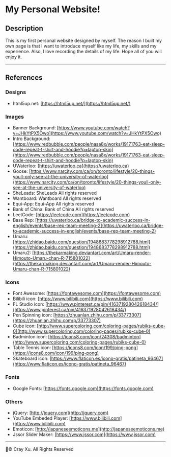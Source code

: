 # My Personal Website!
## Description
This is my first personal website designed by myself. The reason I built my own page is that I want to introduce myself like my life, my skills and my experience. Also, I love recording the details of my life. Hope all of you will enjoy it. 

---
## References
### Designs
* html5up.net: [https://html5up.net/](https://html5up.net/)
### Images
* Banner Background: [https://www.youtube.com/watch?v=JHkYtPX5Owo](https://www.youtube.com/watch?v=JHkYtPX5Owo)
* Intro Background: [https://www.redbubble.com/people/nasa8x/works/19171763-eat-sleep-code-repeat-t-shirt-and-hoodie?p=laptop-skin](https://www.redbubble.com/people/nasa8x/works/19171763-eat-sleep-code-repeat-t-shirt-and-hoodie?p=laptop-skin)
* UWaterloo: [https://uwaterloo.ca](https://uwaterloo.ca)
* Goose: [https://www.narcity.com/ca/on/toronto/lifestyle/20-things-youll-only-see-at-the-university-of-waterloo](https://www.narcity.com/ca/on/toronto/lifestyle/20-things-youll-only-see-at-the-university-of-waterloo)
* SheLeads: SheLeads All rights reserved
* Wantboard: Wantboard All rights reserved
* Equi-App: Equi-App All rights reserved
* Bank of China: Bank of China All rights reserved
* LeetCode: [https://leetcode.com](https://leetcode.com)
* Base Rep: [https://uwaterloo.ca/bridge-to-academic-success-in-english/events/base-rep-team-meeting-2](https://uwaterloo.ca/bridge-to-academic-success-in-english/events/base-rep-team-meeting-2)
* Umaru: [https://zhidao.baidu.com/question/1948683778298912788.html](https://zhidao.baidu.com/question/1948683778298912788.html)
* Umaru2: [https://thekarmaking.deviantart.com/art/Umaru-render-Himouto-Umaru-chan-R-715801022](https://thekarmaking.deviantart.com/art/Umaru-render-Himouto-Umaru-chan-R-715801022)
### Icons
* Font Awesome: [https://fontawesome.com](https://fontawesome.com)
* Bilibili icon: [https://www.bilibili.com](https://www.bilibili.com)
* FL Studio icon: [https://www.pinterest.ca/pin/416371928042618434/](https://www.pinterest.ca/pin/416371928042618434/)
* Pen Spinning icon: [https://zhuanlan.zhihu.com/p/33773307](https://zhuanlan.zhihu.com/p/33773307)
* Cube icon: [http://www.supercoloring.com/coloring-pages/rubiks-cube-0](http://www.supercoloring.com/coloring-pages/rubiks-cube-0)
* Badminton icon: [https://icons8.com/icon/24308/badminton](http://www.supercoloring.com/coloring-pages/rubiks-cube-0)
* Table Tennis icon: [https://icons8.com/icon/199/ping-pong](https://icons8.com/icon/199/ping-pong)
* Skateboard icon: [https://www.flaticon.es/icono-gratis/patineta_96467](https://www.flaticon.es/icono-gratis/patineta_96467)
### Fonts
* Google Fonts: [https://fonts.google.com](https://fonts.google.com)
### Others
* jQuery: [http://jquery.com](http://jquery.com)
* YouTube Embeded Player: [https://www.bilibili.com](https://www.bilibili.com)
* Emoticon: [http://japaneseemoticons.me](http://japaneseemoticons.me)
* Jssor Slider Maker: [https://www.jssor.com](https://www.jssor.com)
  
---
:pencil:© Cray Xu. All Rights Reserved
